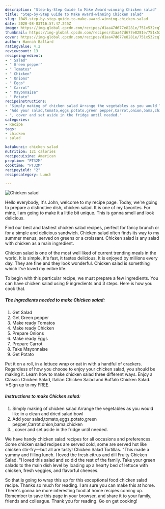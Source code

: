 ```yaml
---
description: "Step-by-Step Guide to Make Award-winning Chicken salad"
title: "Step-by-Step Guide to Make Award-winning Chicken salad"
slug: 1049-step-by-step-guide-to-make-award-winning-chicken-salad
date: 2020-08-03T16:57:47.245Z
image: https://img-global.cpcdn.com/recipes/d1aa47d677e8281e/751x532cq70/chicken-salad-recipe-main-photo.jpg
thumbnail: https://img-global.cpcdn.com/recipes/d1aa47d677e8281e/751x532cq70/chicken-salad-recipe-main-photo.jpg
cover: https://img-global.cpcdn.com/recipes/d1aa47d677e8281e/751x532cq70/chicken-salad-recipe-main-photo.jpg
author: Hannah Ballard
ratingvalue: 4.2
reviewcount: 13
recipeingredient:
- " Salad"
- " Green pepper"
- " Tomatos"
- " Chicken"
- " Onions"
- " Eggs"
- " Carrot"
- " Mayonnaise"
- " Potato"
recipeinstructions:
- "Simply making of chicken salad Arrange the vegetables as you would like in a clean and dried salad bowl"
- "Add your salad,tomato,eggs,potato,green pepper,Carrot,onion,bama,chicken"
- ", cover and set aside in the fridge until needed."
categories:
- Recipe
tags:
- chicken
- salad

katakunci: chicken salad 
nutrition: 121 calories
recipecuisine: American
preptime: "PT32M"
cooktime: "PT32M"
recipeyield: "2"
recipecategory: Lunch

---
```



![Chicken salad](https://img-global.cpcdn.com/recipes/d1aa47d677e8281e/751x532cq70/chicken-salad-recipe-main-photo.jpg)

Hello everybody, it's John, welcome to my recipe page. Today, we're going to prepare a distinctive dish, chicken salad. It is one of my favorites. For mine, I am going to make it a little bit unique. This is gonna smell and look delicious.

Find our best and tastiest chicken salad recipes, perfect for fancy brunch or for a simple and delicious sandwich. Chicken salad often finds its way to my summer menus, served on greens or a croissant. Chicken salad is any salad with chicken as a main ingredient.

Chicken salad is one of the most well liked of current trending meals in the world. It is simple, it's fast, it tastes delicious. It is enjoyed by millions every day. They are fine and they look wonderful. Chicken salad is something which I've loved my entire life.


To begin with this particular recipe, we must prepare a few ingredients. You can have chicken salad using 9 ingredients and 3 steps. Here is how you cook that.

<!--inarticleads1-->

##### The ingredients needed to make Chicken salad:

1. Get  Salad
1. Get  Green pepper
1. Make ready  Tomatos
1. Make ready  Chicken
1. Prepare  Onions
1. Make ready  Eggs
1. Prepare  Carrot
1. Take  Mayonnaise
1. Get  Potato


Put it on a roll, in a lettuce wrap or eat in with a handful of crackers. Regardless of how you choose to enjoy your chicken salad, you should be making it. Learn how to make chicken salad three different ways. Enjoy a Classic Chicken Salad, Italian Chicken Salad and Buffalo Chicken Salad. ✳︎Sign up to my FREE. 

<!--inarticleads2-->

##### Instructions to make Chicken salad:

1. Simply making of chicken salad Arrange the vegetables as you would like in a clean and dried salad bowl
1. Add your salad,tomato,eggs,potato,green pepper,Carrot,onion,bama,chicken
1. , cover and set aside in the fridge until needed.


We have handy chicken salad recipes for all occasions and preferences. Some chicken salad recipes are served cold, some are served hot like chicken stir-fry—but all are tasty! Chicken Salad Tortillas. &#34;This made a yummy and filling lunch. I loved the fresh citrus and dill Fruity Chicken Salad. &#34;I loved this salad and so did the rest of the family. Take your green salads to the main dish level by loading up a hearty bed of lettuce with chicken, fresh veggies, and flavorful cheeses. 

So that is going to wrap this up for this exceptional food chicken salad recipe. Thanks so much for reading. I am sure you can make this at home. There's gonna be more interesting food at home recipes coming up. Remember to save this page in your browser, and share it to your family, friends and colleague. Thank you for reading. Go on get cooking!
